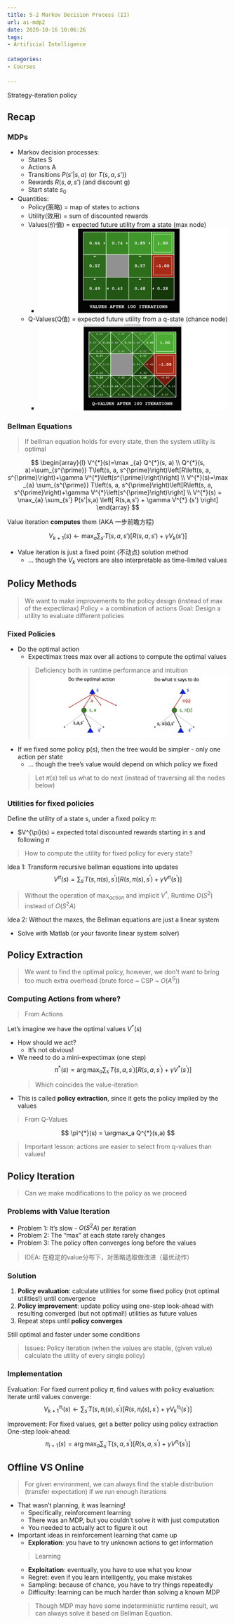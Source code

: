 ```yaml
---
title: 5-2 Markov Decision Process (II)
url: ai-mdp2
date: 2020-10-16 10:06:26
tags: 
- Artificial Intelligence

categories: 
- Courses

---
```


Strategy-iteration policy

<!-- more -->



## Recap


### MDPs
- Markov decision processes: 
  - States S
  - Actions A
  - Transitions $P(s’|s,a)$ (or $T(s,a,s’)$) 
  - Rewards $R(s,a,s’)$ (and discount g) 
  - Start state $s_0$
- Quantities:
  - Policy(策略) = map of states to actions
  - Utility(效用) = sum of discounted rewards
  - Values(价值) = expected future utility from a state (max node)
    - ![](./img/10-16-11-00-19.png)
  - Q-Values(Q值) = expected future utility from a q-state (chance node)
    - ![](./img/10-16-11-00-40.png)

### Bellman Equations

> If bellman equation holds for every state, then the system utility is optimal

$$
\begin{array}{l}
V^{*}(s)=\max _{a} Q^{*}(s, a) \\
Q^{*}(s, a)=\sum_{s^{\prime}} T\left(s, a, s^{\prime}\right)\left[R\left(s, a, s^{\prime}\right)+\gamma V^{*}\left(s^{\prime}\right)\right] \\
V^{*}(s)=\max _{a} \sum_{s^{\prime}} T\left(s, a, s^{\prime}\right)\left[R\left(s, a, s^{\prime}\right)+\gamma V^{*}\left(s^{\prime}\right)\right] \\
V^{*}(s) = \max_{a} \sum_{s'} P(s'|s,a) \left[ R(s,a,s') + \gamma V^{*} (s') \right]
\end{array}
$$

Value iteration **computes** them (AKA 一步前瞻方程)

$$
V_{k+1}(s) \leftarrow \max_{a} \sum_{s'} T(s,a,s') \left[R(s,a,s')+\gamma V_k(s')\right]
$$

- Value iteration is just a fixed point (不动点) solution method 
  - ... though the $V_k$ vectors are also interpretable as time-limited values


## Policy Methods

> We want to make improvements to the policy design (instead of max of the expectimax)
> Policy = a combination of actions
> Goal: Design a utility to evaluate different policies

### Fixed Policies

- Do the optimal action 
  - Expectimax trees max over all actions to compute the optimal values
  > Deficiency both in runtime performance and intuition
![](./img/10-16-11-08-44.png)
- If we fixed some policy p(s), then the tree would be simpler - only one action per state 
  -  ... though the tree’s value would depend on which policy we fixed
  > Let $\pi(s)$ tell us what to do next (instead of traversing all the nodes below)

### Utilities for fixed policies

Define the utility of a state s, under a fixed policy $\pi$:
- $V^{\pi}(s) = expected total discounted rewards starting in s and following $\pi$

> How to compute the utility for fixed policy for every state?

Idea 1: Transform recursive bellman equations into updates
$$
V^{\pi}(s)=\sum_{s^{\prime}} T\left(s, \pi(s), s^{\prime}\right)\left[R\left(s, \pi(s), s^{\prime}\right)+\gamma V^{\pi}\left(s^{\prime}\right)\right]
$$

> Without the operation of $\max_{action}$ and implicit $V^{*}$, Runtime $O(S^2)$ instead of $O(S^2 A)$

Idea 2: Without the maxes, the Bellman equations are just a linear system 
- Solve with Matlab (or your favorite linear system solver)

## Policy Extraction

> We want to find the optimal policy, however, we don't want to bring too much extra overhead (brute force ~ CSP ~ $O(A^S)$)

### Computing Actions from where?

> From Actions
 
Let’s imagine we have the optimal values $V^{*}(s)$ 
- How should we act?
  - It’s not obvious!
- We need to do a mini-expectimax (one step)
  $$
  \pi^{*}(s)=\arg \max _{a} \sum_{s^{\prime}} T\left(s, a, s^{\prime}\right)\left[R\left(s, a, s^{\prime}\right)+\gamma V^{*}\left(s^{\prime}\right)\right]
  $$
  > Which coincides the value-iteration
- This is called **policy extraction**, since it gets the policy implied by the values

> From Q-Values

$$
\pi^{*}(s) = \argmax_a Q^{*}(s,a)
$$

> Important lesson: actions are easier to select from q-values than values!


## Policy Iteration
> Can we make modifications to the policy as we proceed

### Problems with Value Iteration

- Problem 1: It’s slow - $O(S^2 A)$ per iteration
- Problem 2: The “max” at each state rarely changes
- Problem 3: The policy often converges long before the values

> IDEA: 在稳定的value分布下，对策略选取做改进（最优动作）

### Solution

1. **Policy evaluation**: calculate utilities for some fixed policy (not optimal utilities!) until convergence
2. **Policy improvement**: update policy using one-step look-ahead with resulting converged (but not optimal!) utilities as future values
3. Repeat steps until **policy converges**

Still optimal and faster under some conditions

> Issues:
> Policy Iteration (when the values are stable, (given value) calculate the utility of every single policy)


### Implementation

Evaluation: For fixed current policy $\pi,$ find values with policy evaluation:
Iterate until values converge:
$$
V_{k+1}^{\pi_{i}}(s) \leftarrow \sum_{s^{\prime}} T\left(s, \pi_{i}(s), s^{\prime}\right)\left[R\left(s, \pi_{i}(s), s^{\prime}\right)+\gamma V_{k}^{\pi_{i}}\left(s^{\prime}\right)\right]
$$

Improvement: For fixed values, get a better policy using policy extraction
One-step look-ahead:
$$
\pi_{i+1}(s)=\arg \max _{a} \sum_{s^{\prime}} T\left(s, a, s^{\prime}\right)\left[R\left(s, a, s^{\prime}\right)+\gamma V^{\pi_{i}}\left(s^{\prime}\right)\right]
$$



## Offline VS Online
> For given environment, we can always find the stable distribution (transfer expectation) if we run enough iterations

- That wasn’t planning, it was learning!
  - Specifically, reinforcement learning
  - There was an MDP, but you couldn’t solve it with just computation 
  - You needed to actually act to figure it out
- Important ideas in reinforcement learning that came up
  - **Exploration**: you have to try unknown actions to get information
  > Learning
  - **Exploitation**: eventually, you have to use what you know
  - Regret: even if you learn intelligently, you make mistakes
  - Sampling: because of chance, you have to try things repeatedly
  - Difficulty: learning can be much harder than solving a known MDP
  > Though MDP may have some indeterministic runtime result, we can always solve it based on Bellman Equation.
